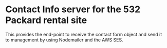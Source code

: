 # Contact Info server for the 532 Packard rental site

This provides the end-point to receive the contact form object and send it to management by using Nodemailer and the AWS SES.